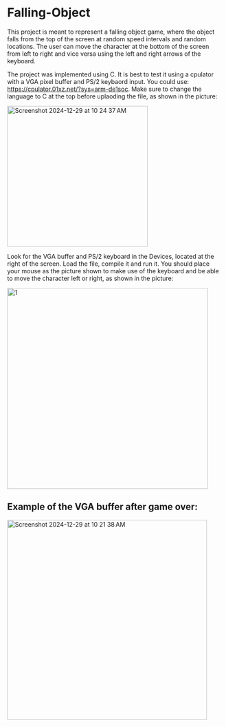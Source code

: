 # Falling-Object

This project is meant to represent a falling object game, where the object falls from the top of the screen at random speed intervals and random locations. The user can move the character at the bottom of the screen from left to right and vice versa using the left and right arrows of the keyboard.

The project was implemented using C. It is best to test it using a cpulator with a VGA pixel buffer and PS/2 keybaord input. You could use: https://cpulator.01xz.net/?sys=arm-de1soc. Make sure to change the language to C at the top before uplaoding the file, as shown in the picture:

<img width="327" alt="Screenshot 2024-12-29 at 10 24 37 AM" src="https://github.com/user-attachments/assets/d9b0b823-491a-4443-b7f9-54ecc1eb29d1" />


Look for the VGA buffer and PS/2 keyboard in the Devices, located at the right of the screen. Load the file, compile it and run it. You should place your mouse as the picture shown to make use of the keyboard and be able to move the character left or right, as shown in the picture:


<img width="467" alt="1" src="https://github.com/user-attachments/assets/130260a5-40ef-43c8-a7ea-a5bb3caed961" />


## Example of the VGA buffer after game over:

<img width="465" alt="Screenshot 2024-12-29 at 10 21 38 AM" src="https://github.com/user-attachments/assets/c0000ef9-fc0e-4410-a283-5e76cd7d3ee6" />


